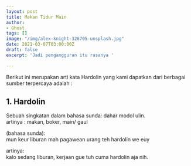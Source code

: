 ```yaml
---
layout: post
title: Makan Tidur Main
author:
- Ghost
tags: []
image: "/img/alex-knight-326705-unsplash.jpg"
date: 2021-03-07T03:00:00Z
draft: false
excerpt: 'Jadi pengangguran itu rasanya '

---
```

Berikut ini merupakan arti kata Hardolin yang kami dapatkan dari berbagai sumber terpercaya adalah :

## 1. Hardolin

Sebuah singkatan dalam bahasa sunda: dahar modol ulin.  
artinya : makan, boker, main/ gaul

(bahasa sunda):  
mun keur liburan mah pagawean urang teh hardolin we euy  
  
artinya:  
kalo sedang liburan, kerjaan gue tuh cuma hardolin aja nih.